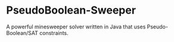 # PseudoBoolean-Sweeper
A powerful minesweeper solver written in Java that uses Pseudo-Boolean/SAT constraints.

